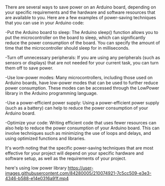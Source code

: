 There are several ways to save power on an Arduino board, depending on your specific requirements and the hardware and software resources that are available to you. Here are a few examples of power-saving techniques that you can use in your Arduino code:

-Put the Arduino board to sleep: The Arduino sleep() function allows you to put the microcontroller on the board to sleep, which can significantly reduce the power consumption of the board. You can specify the amount of time that the microcontroller should sleep for in milliseconds.

-Turn off unnecessary peripherals: If you are using any peripherals (such as sensors or displays) that are not needed for your current task, you can turn them off to save power.

-Use low-power modes: Many microcontrollers, including those used on Arduino boards, have low-power modes that can be used to further reduce power consumption. These modes can be accessed through the LowPower library in the Arduino programming language.

-Use a power-efficient power supply: Using a power-efficient power supply (such as a battery) can help to reduce the power consumption of your Arduino board.

-Optimize your code: Writing efficient code that uses fewer resources can also help to reduce the power consumption of your Arduino board. This can involve techniques such as minimizing the use of loops and delays, and using optimized functions and libraries.

It's worth noting that the specific power-saving techniques that are most effective for your project will depend on your specific hardware and software setup, as well as the requirements of your project.

here's using low power library
https://user-images.githubusercontent.com/84280005/210074921-7c5cc509-e3e3-4346-b588-e14e0316a91f.mp4
